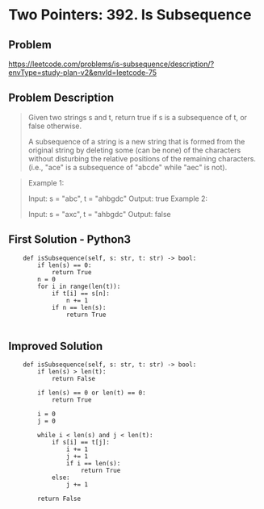 # Two Pointers: 392. Is Subsequence

## Problem ##
https://leetcode.com/problems/is-subsequence/description/?envType=study-plan-v2&envId=leetcode-75

## Problem Description ##
> Given two strings s and t, return true if s is a subsequence of t, or false otherwise.
>
> A subsequence of a string is a new string that is formed from the original string by deleting some (can be none) of the characters without disturbing the relative positions of the remaining characters. (i.e., "ace" is a subsequence of "abcde" while "aec" is not).

> Example 1:
> 
> Input: s = "abc", t = "ahbgdc"
> Output: true
> Example 2:
> 
> Input: s = "axc", t = "ahbgdc"
> Output: false

## First Solution - Python3 ##
``` class Solution:
    def isSubsequence(self, s: str, t: str) -> bool:
        if len(s) == 0:
            return True
        n = 0
        for i in range(len(t)):
            if t[i] == s[n]:
                n += 1
            if n == len(s):
                return True
        
```

## Improved Solution ##

``` class Solution:
    def isSubsequence(self, s: str, t: str) -> bool:
        if len(s) > len(t):
            return False

        if len(s) == 0 or len(t) == 0:
            return True

        i = 0
        j = 0

        while i < len(s) and j < len(t):
            if s[i] == t[j]:
                i += 1
                j += 1
                if i == len(s):
                    return True
            else:
                j += 1

        return False
```
